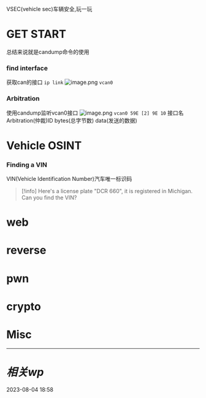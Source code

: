 VSEC(vehicle sec)车辆安全,玩一玩
# GET START
总结来说就是candump命令的使用
### find interface
获取can的接口
`ip link`
![image.png](https://gitee.com/leiye87/typora_picture/raw/master/20230804200153.png)
`vcan0`
### Arbitration
使用candump监听vcan0接口
![image.png](https://gitee.com/leiye87/typora_picture/raw/master/20230804200323.png)
`vcan0 59E [2] 9E 10`
接口名 Arbitration(仲裁)ID bytes(总字节数) data(发送的数据)

# Vehicle OSINT
### Finding a VIN
VIN(Vehicle Identification Number)汽车唯一标识码
>[!info]
>Here's a license plate "DCR 660", it is registered in Michigan. Can you find the VIN?



# web

# reverse

# pwn

# crypto

# Misc


---
# *相关wp*




2023-08-04   18:58